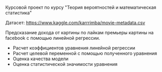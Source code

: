 Курсовой проект по курсу "Теория вероятностей и математическая статистика"

Датасет: https://www.kaggle.com/karrrimba/movie-metadata.csv
  
Предсказание дохода от картины по лайкам премьеры картины на facebook с помощью линейной регрессии.

- Расчет коэффициентов уравнения линейной регрессии
- Расчет целевой переменной с помощью полученного уравнения
- Оценка качества модели
- Оценка статистической значимости уравнения
